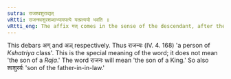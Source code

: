 ```yaml
---
sutra: राजश्वशुराद्यत्
vRtti: राजन्श्वशुरशब्दाभ्यामपत्ये यत्प्रत्ययो भवति ॥
vRtti_eng: The affix यत् comes in the sense of the descendant, after the words 'राजन्' and 'श्वशुर.'
---
```

This debars अण् and अञ् respectively. Thus राजन्यः (IV. 4. 168) 'a person of _Kshatriya_ class'. This is the special meaning of the word; it does not mean 'the son of a _Raja_.' The word राजनः will mean 'the son of a King.' So also श्वशुरर्यः 'son of the father-in-in-law.'
